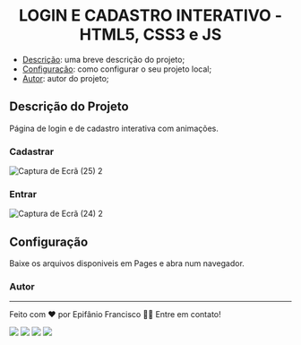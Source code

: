 <div align="center">
  <h1>LOGIN E CADASTRO INTERATIVO - HTML5, CSS3 e JS</h1>
</div>

- [Descrição](#descrição-do-projeto): uma breve descrição do projeto;
- [Configuração](#configuração): como configurar o seu projeto local;
- [Autor](#autor): autor do projeto;

## Descrição do Projeto
<p align="justify"> Página de login e de cadastro interativa com animações.</p>

### Cadastrar
![Captura de Ecrã (25) 2](https://user-images.githubusercontent.com/81193129/137803367-d3c15b44-635a-4e92-99ac-1946c77dab39.png)

### Entrar
![Captura de Ecrã (24) 2](https://user-images.githubusercontent.com/81193129/137802876-b9ca9a5e-c4a0-465c-a672-e02f066c02d3.png)


## Configuração

Baixe os arquivos disponiveis em Pages e abra num navegador.
  
### Autor
---
Feito com ❤️ por Epifânio Francisco 👋🏽 Entre em contato!

<div>
  <a href="https://www.facebook.com/ACEDE-105470194242383" target="_blank"><img src="https://img.shields.io/badge/Facebook-1877F2?style=for-the-badge&logo=facebook&logoColor=white" target="_blank"></a>
  <a href="https://instagram.com/epifanio_francisco29" target="_blank"><img src="https://img.shields.io/badge/-Instagram-%23E4405F?style=for-the-badge&logo=instagram&logoColor=white" target="_blank"></a>
  <a href = "mailto:epifaniofrancisco03@gmail.com"><img src="https://img.shields.io/badge/Gmail-D14836?style=for-the-badge&logo=gmail&logoColor=white" target="_blank"></a>
  <a href="https://www.linkedin.com/in/epif%C3%A2nio-francisco-3a44741ba/" target="_blank"><img src="https://img.shields.io/badge/-LinkedIn-%230077B5?style=for-the-badge&logo=linkedin&logoColor=white" target="_blank"></a> 
